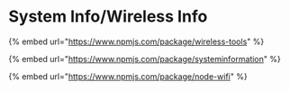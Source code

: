 # System Info/Wireless Info

{% embed url="https://www.npmjs.com/package/wireless-tools" %}

{% embed url="https://www.npmjs.com/package/systeminformation" %}

{% embed url="https://www.npmjs.com/package/node-wifi" %}
